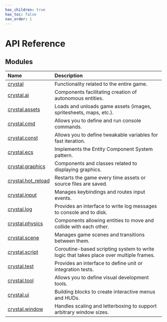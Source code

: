 ```yaml
---
has_children: true
has_toc: false
nav_order: 1
---
```


# API Reference

## Modules

| Name                             | Description                                                                            |
| :------------------------------- | :------------------------------------------------------------------------------------- |
| [crystal](crystal)               | Functionality related to the entire game.                                              |
| [crystal.ai](ai)                 | Components facilitating creation of autonomous entities.                               |
| [crystal.assets](assets)         | Loads and unloads game assets (images, spritesheets, maps, etc.).                      |
| [crystal.cmd](cmd)               | Allows you to define and run console commands.                                         |
| [crystal.const](const)           | Allows you to define tweakable variables for fast iteration.                           |
| [crystal.ecs](ecs)               | Implements the Entity Component System pattern.                                        |
| [crystal.graphics](graphics)     | Components and classes related to displaying graphics.                                 |
| [crystal.hot_reload](hot_reload) | Restarts the game every time assets or source files are saved.                         |
| [crystal.input](input)           | Manages keybindings and routes input events.                                           |
| [crystal.log](log)               | Provides an interface to write log messages to console and to disk.                    |
| [crystal.physics](physics)       | Components allowing entities to move and collide with each other.                      |
| [crystal.scene](scene)           | Manages game scenes and transitions between them.                                      |
| [crystal.script](script)         | Coroutine-based scripting system to write logic that takes place over multiple frames. |
| [crystal.test](test)             | Provides an interface to define unit or integration tests.                             |
| [crystal.tool](tool)             | Allows you to define visual development tools.                                         |
| [crystal.ui](ui)                 | Building blocks to create interactive menus and HUDs.                                  |
| [crystal.window](window)         | Handles scaling and letterboxing to support arbitrary window sizes.                    |
